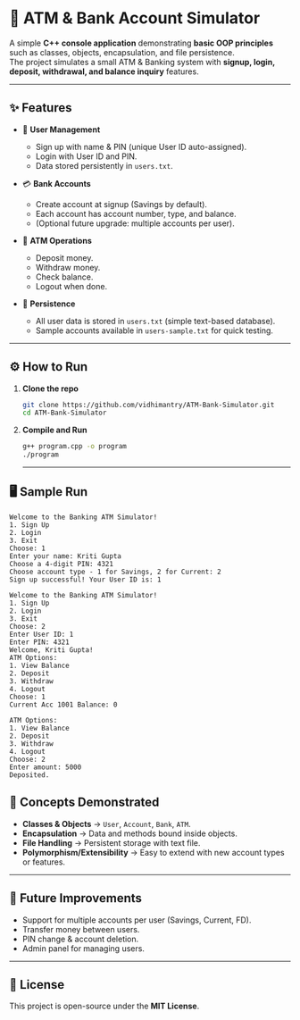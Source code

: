 # 🏦 ATM & Bank Account Simulator  

A simple **C++ console application** demonstrating **basic OOP principles** such as classes, objects, encapsulation, and file persistence.  
The project simulates a small ATM & Banking system with **signup, login, deposit, withdrawal, and balance inquiry** features.  

---

## ✨ Features  
- 👤 **User Management**  
  - Sign up with name & PIN (unique User ID auto-assigned).  
  - Login with User ID and PIN.  
  - Data stored persistently in `users.txt`.  

- 💳 **Bank Accounts**  
  - Create account at signup (Savings by default).  
  - Each account has account number, type, and balance.  
  - (Optional future upgrade: multiple accounts per user).  

- 🏧 **ATM Operations**  
  - Deposit money.  
  - Withdraw money.  
  - Check balance.  
  - Logout when done.  

- 💾 **Persistence**  
  - All user data is stored in `users.txt` (simple text-based database).  
  - Sample accounts available in `users-sample.txt` for quick testing.  

---

## ⚙️ How to Run 

1. **Clone the repo**  
   ```bash
   git clone https://github.com/vidhimantry/ATM-Bank-Simulator.git
   cd ATM-Bank-Simulator
   ```

2. **Compile and Run**  
   ```bash
   g++ program.cpp -o program
   ./program
   ```
   ---

## 🖥️ Sample Run
```
Welcome to the Banking ATM Simulator!
1. Sign Up
2. Login
3. Exit
Choose: 1
Enter your name: Kriti Gupta
Choose a 4-digit PIN: 4321
Choose account type - 1 for Savings, 2 for Current: 2
Sign up successful! Your User ID is: 1
```
```
Welcome to the Banking ATM Simulator!
1. Sign Up
2. Login
3. Exit
Choose: 2
Enter User ID: 1
Enter PIN: 4321
Welcome, Kriti Gupta!
ATM Options:
1. View Balance
2. Deposit
3. Withdraw
4. Logout
Choose: 1
Current Acc 1001 Balance: 0

ATM Options:
1. View Balance
2. Deposit
3. Withdraw
4. Logout
Choose: 2
Enter amount: 5000
Deposited.
```

## 📖 Concepts Demonstrated
- **Classes & Objects** → `User`, `Account`, `Bank`, `ATM`. 
- **Encapsulation** → Data and methods bound inside objects.  
- **File Handling** → Persistent storage with text file.  
- **Polymorphism/Extensibility** → Easy to extend with new account types or features.  

---

## 🚀 Future Improvements
- Support for multiple accounts per user (Savings, Current, FD).  
- Transfer money between users.  
- PIN change & account deletion.  
- Admin panel for managing users.  

---

## 📜 License
This project is open-source under the **MIT License**.  




